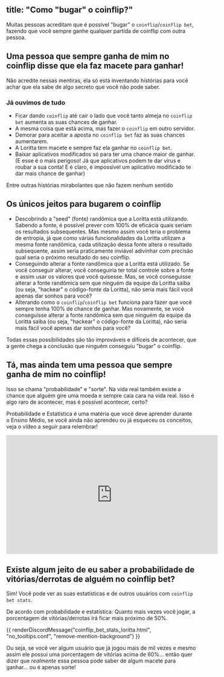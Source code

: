 title: "Como \"bugar\" o coinflip?"
---
Muitas pessoas acreditam que é possível "bugar" o `coinflip`/`coinflip bet`, fazendo que você sempre ganhe qualquer partida de coinflip com outra pessoa.

## Uma pessoa que sempre ganha de mim no coinflip disse que ela faz macete para ganhar!
Não acredite nessas mentiras, ela só está inventando histórias para você achar que ela sabe de algo secreto que você não pode saber.

### Já ouvimos de tudo
* Ficar dando `coinflip` até cair o lado que você tanto almeja no `coinflip bet` aumenta as suas chances de ganhar.
* A mesma coisa que está acima, mas fazer o `coinflip` em outro servidor.
* Demorar para aceitar a aposta no `coinflip bet` faz as suas chances aumentarem.
* A Loritta tem macete e sempre faz ela ganhar no `coinflip bet`.
* Baixar aplicativos modificados só para ter uma chance maior de ganhar. (E esse é o mais perigoso! Já que aplicativos podem te dar vírus e roubar a sua conta! E é claro, é impossível um aplicativo modificado te dar mais chance de ganhar)

Entre outras histórias mirabolantes que não fazem nenhum sentido

## Os únicos jeitos para bugarem o coinflip
* Descobrindo a "seed" (fonte) randômica que a Loritta está utilizando. Sabendo a fonte, é possível prever com 100% de eficácia quais seriam os resultados subsequentes. Mas mesmo assim você teria o problema de entropia, já que como várias funcionalidades da Loritta utilizam a mesma fonte randômica, cada utilização dessa fonte altera o resultado subsequente, assim seria praticamente inviável adivinhar com precisão qual seria o próximo resultado do seu coinflip.
* Conseguindo alterar a fonte randômica que a Loritta está utilizado. Se você conseguir alterar, você conseguiria ter total controle sobre a fonte e assim usar os valores que você quisesse. Mas, se você conseguisse alterar a fonte randômica sem que ninguém da equipe da Loritta saiba (ou seja, "hackear" o código-fonte da Loritta), não seria mais fácil você apenas dar sonhos para você?
* Alterando como o `coinflip`/`coinflip bet` funciona para fazer que você sempre tenha 100% de chance de ganhar. Mas novamente, se você conseguisse alterar a fonte randômica sem que ninguém da equipe da Loritta saiba (ou seja, "hackear" o código-fonte da Loritta), não seria mais fácil você apenas dar sonhos para você?

Todas essas possibilidades são tão improváveis e difíceis de acontecer, que a gente chega a conclusão que ninguém conseguiu "bugar" o coinflip.

## Tá, mas ainda tem uma pessoa que sempre ganha de mim no coinflip!
Isso se chama "probabilidade" e "sorte". Na vida real também existe a chance que alguém gire uma moeda e sempre caia cara na vida real. Isso é algo raro de acontecer, mas é possível acontecer, certo?

Probabilidade e Estatística é uma matéria que você deve aprender durante o Ensino Médio, se você ainda não aprendeu ou já esqueceu os conceitos, veja o vídeo a seguir para relembrar!

<div style="text-align: center;">
<iframe width="560" height="315" src="https://www.youtube.com/embed/eFyAyz6Xy6g" frameborder="0" allow="accelerometer; autoplay; clipboard-write; encrypted-media; gyroscope; picture-in-picture" loading="lazy" allowfullscreen></iframe>
</div>

## Existe algum jeito de eu saber a probabilidade de vitórias/derrotas de alguém no coinflip bet?
Sim! Você pode ver as suas estatísticas e de outros usuários com `coinflip bet stats`.

De acordo com probabilidade e estatística: Quanto mais vezes você jogar, a porcentagem de vitórias/derrotas irá ficar mais próximo de 50%.

{{ renderDiscordMessage("coinflip_bet_stats_loritta.html", "no_tooltips.conf", "remove-mention-background") }}

Ou seja, se você ver algum usuário que já jogou mais de mil vezes e mesmo assim ele possui uma porcentagem de vitórias acima de 60%... então quer dizer que *realmente* essa pessoa pode saber de algum macete para ganhar... ou é apenas sorte!